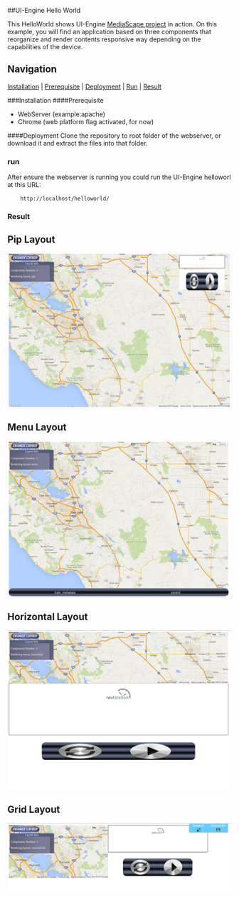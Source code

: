 ##UI-Engine Hello World

This HelloWorld shows UI-Engine [MediaScape project](http://mediascapeproject.eu/) in action. On this example,
you will find an application based on three components that reorganize and render contents responsive way depending on the capabilities of the device.

## Navigation
[Installation][] | [Prerequisite][] | [Deployment][]  | [Run][] | [Result][]

###Installation
####Prerequisite
* WebServer (example:apache)
* Chrome (web platform flag activated, for now)

####Deployment
Clone the repository to root folder of the webserver, or download it and extract the files into that folder.

### run
After ensure the webserver is running you could run the UI-Engine helloworl at this URL:
```
    http://localhost/helloworld/
```
### Result

Pip Layout
---------

![Pip](https://raw.githubusercontent.com/itamayo/mediascape-images/master/images/pip.png)

Menu Layout
---------
![Pip](https://raw.githubusercontent.com/itamayo/mediascape-images/master/images/menu.png)

Horizontal Layout
------------------
![Horizontal](https://raw.githubusercontent.com/itamayo/mediascape-images/master/images/horizontal.png)

Grid Layout
------------------
![grid](https://raw.githubusercontent.com/itamayo/mediascape-images/master/images/grid_editable.png)


[Installation]: #installation
[Prerequisite]: #prerequisite
[Deployment]: #deployment
[Run]: #run
[Result]: #result
